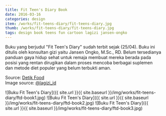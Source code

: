 ```yaml
---
title: Fit Teen's Diary Book
date: 2016-03-16
categories: design
item: /works/fit-teens-diary/fit-teens-diary.jpg
thumb: /works/fit-teens-diary/fit-teens-diary.jpg
tags: design book teens fun cartoon lagizi jansen-ongko
---
```

Buku yang berjudul "Fit Teen's Diary" sudah terbit sejak (25/04). Buku ini ditulis oleh konsultan gizi yaitu Jansen Ongko, M.Sc., RD. Belum tersedianya panduan gaya hidup sehat untuk remaja membuat mereka berada pada posisi yang rentan dirugikan dalam proses mencoba berbagai suplemen dan metode diet populer yang belum terbukti aman.

Source: [Detik Food](http://food.detik.com/read/2016/04/13/164648/3187158/900/fit-teens-diary-panduan-gizi-untuk-remaja-agar-tubuhnya-sehat-ramping)  
Image source: [@lagizi_id](http://instagram.com/lagizi_id/)

![Buku Fit Teen's Diary]({{ site.url }}{{ site.baseurl }}/img/works/fit-teens-diary/ftd-book1.jpg)
![Buku Fit Teen's Diary]({{ site.url }}{{ site.baseurl }}/img/works/fit-teens-diary/ftd-book2.jpg)
![Buku Fit Teen's Diary]({{ site.url }}{{ site.baseurl }}/img/works/fit-teens-diary/ftd-book3.jpg)